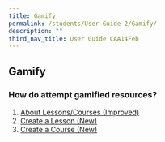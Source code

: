 ```yaml
---
title: Gamify
permalink: /students/User-Guide-2/Gamify/
description: ""
third_nav_title: User Guide CAA14Feb
---
```




## Gamify

### How do attempt gamified resources?

1. <a href="/user-guide/Teachers-UG/aboutlessons/" target="_blank">About Lessons/Courses (Improved)</a>
2. <a href="/user-guide/Teachers-UG/createlesson/" target="_blank">Create a Lesson (New)</a>
3. <a href="/user-guide/Teachers-UG/createcourse/" target="_blank">Create a Course (New)</a>